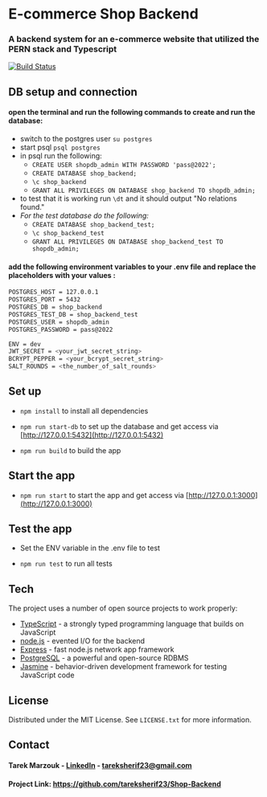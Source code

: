 # E-commerce Shop Backend
### A backend system for an e-commerce website that utilized the PERN stack and Typescript   

[![Build Status](https://travis-ci.org/joemccann/dillinger.svg?branch=master)](https://travis-ci.org/joemccann/dillinger)

## DB setup and connection

#### open the terminal and run the following commands to create and run the database:

-   switch to the postgres user `su postgres`
-   start psql `psql postgres`
-   in psql run the following:
    -   `CREATE USER shopdb_admin WITH PASSWORD 'pass@2022';`
    -   `CREATE DATABASE shop_backend;`
    -   `\c shop_backend`
    -   `GRANT ALL PRIVILEGES ON DATABASE shop_backend TO shopdb_admin;`
-   to test that it is working run `\dt` and it should output "No relations found."  
- *For the test database do the following:*
	- `CREATE DATABASE shop_backend_test;`
	- `\c shop_backend_test`
	- `GRANT ALL PRIVILEGES ON DATABASE shop_backend_test TO shopdb_admin;` 

#### add the following environment variables to your .env file and replace the placeholders with your values :

```sh
POSTGRES_HOST = 127.0.0.1
POSTGRES_PORT = 5432
POSTGRES_DB = shop_backend
POSTGRES_TEST_DB = shop_backend_test
POSTGRES_USER = shopdb_admin
POSTGRES_PASSWORD = pass@2022

ENV = dev
JWT_SECRET = <your_jwt_secret_string>
BCRYPT_PEPPER = <your_bcrypt_secret_string>
SALT_ROUNDS = <the_number_of_salt_rounds>

```
## Set up
-  `npm install` to install all dependencies

-  `npm run start-db` to set up the database and get access via [http://127.0.0.1:5432](http://127.0.0.1:5432)

-  `npm run build` to build the app
## Start the app
-  `npm run start` to start the app and get access via [http://127.0.0.1:3000](http://127.0.0.1:3000) 

## Test the app

- Set the ENV variable in the .env file to test

-  `npm run test` to run all tests

## Tech

The project uses a number of open source projects to work properly:
- [TypeScript] -  a strongly typed programming language that builds on JavaScript
- [node.js] - evented I/O for the backend
- [Express] - fast node.js network app framework
- [PostgreSQL] - a powerful and open-source RDBMS
- [Jasmine] - behavior-driven development framework for testing JavaScript code

## License

Distributed under the MIT License. See `LICENSE.txt` for more information.

## Contact
#### Tarek Marzouk - [LinkedIn](https://www.linkedin.com/in/tarek-marzouk-300b82ab/) - tareksherif23@gmail.com


#### Project Link: https://github.com/tareksherif23/Shop-Backend

   [node.js]: <http://nodejs.org>
   [express]: <http://expressjs.com>
   [TypeScript]: <http://www.typescriptlang.org/>
   [Sharp]: <http://github.com/lovell/sharp>
   [PostgreSQL]: <http://postgresql.com>
   [Jasmine]: <http://jasmine.github.io/>